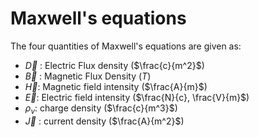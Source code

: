 # Maxwell's equations

The four quantities of Maxwell's equations are given as: 

- $\vec{D}$ : Electric Flux density ($\frac{c}{m^2}$)
- $\vec{B}$ : Magnetic Flux Density ($T$)
- $\vec{H}$: Magnetic field intensity ($\frac{A}{m}$)
- $\vec{E}$: Electric field intensity ($\frac{N}{c}, \frac{V}{m}$)
- $\rho_v$: charge density ($\frac{c}{m^3}$)
- $\vec{J}$ : current density ($\frac{A}{m^2}$)



